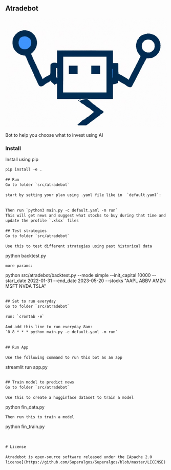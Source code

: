 ## Atradebot

![image](img/Atradebot.jpg)

Bot to help you choose what to invest using AI 

### Install

Install using pip
```
pip install -e .

## Run 
Go to folder `src/atradebot`

start by setting your plan using .yaml file like in  `default.yaml`: 


Then run `python3 main.py -c default.yaml -m run`
This will get news and suggest what stocks to buy during that time and update the profile `.xlsx` files

## Test strategies
Go to folder `src/atradebot`

Use this to test different strategies using past historical data
```
python backtest.py
```
more params:

```
python src/atradebot/backtest.py --mode simple --init_capital 10000 --start_date 2022-01-31 --end_date 2023-05-20 --stocks "AAPL ABBV AMZN MSFT NVDA TSLA"
```

## Set to run everyday
Go to folder `src/atradebot`

run: `crontab -e`

And add this line to run everyday 8am: 
`0 8 * * * python main.py -c default.yaml -m run`


## Run App

Use the following command to run this bot as an app

```
streamlit run app.py
```

## Train model to predict news 
Go to folder `src/atradebot`

Use this to create a hugginface dataset to train a model
```
python fin_data.py
```
Then run this to train a model
```
python fin_train.py
```


# License

Atradebot is open-source software released under the [Apache 2.0 license](https://github.com/Superalgos/Superalgos/blob/master/LICENSE)